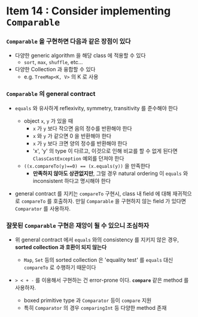 # Item 14 : Consider implementing `Comparable`

### `Comparable` 을 구현하면 다음과 같은 장점이 있다
* 다양한 generic algorithm 을 해당 class 에 적용할 수 있다
    * `sort`, `max`, `shuffle`, etc... 
* 다양한 Collection 과 융합할 수 있다
    * e.g. `TreeMap<K, V>` 의 K 로 사용

### `Comparable` 의 general contract
* `equals` 와 유사하게 reflexivity, symmetry, transitivity 를 준수해야 한다
    * object `x`, `y` 가 있을 때
        * `x` 가 `y` 보다 작으면 음의 정수를 반환해야 한다
        * `x` 와 `y` 가 같으면 0 을 반환해야 한다
        * `x` 가 `y` 보다 크면 양의 정수를 반환해야 한다
        * 'x', 'y' 의 type 이 다르고, 이것으로 인해 비교를 할 수 없게 된다면 `ClassCastException` 예외를 던져야 한다
    * `((x.compareTo(y)==0) == (x.equals(y))` 을 만족한다
        * **만족하지 않아도 상관없지만**, 그럴 경우 natural ordering 이 `equals` 와 inconsistent 하다고 명시해야 한다

* general contract 를 지키는 `compareTo` 구현시, class 내 field 에 대해 재귀적으로 `compareTo` 를 호출하자. 만일 `Comparable` 을 구현하지 않는 
field 가 있다면 `Comparator` 를 사용하자.
    
### 잘못된 `Comparable` 구현은 재앙이 될 수 있으니 조심하자
* 위 general contract 에서 `equals` 와의 consistency 를 지키지 않은 경우, **sorted collection 과 호환이 되지 않는다**
    * `Map`, `Set` 등의 sorted collection 은 'equality test' 를 `equals` 대신 `compareTo` 로 수행하기 때문이다
    
* `> < + -` 를 이용해서 구현하는 건 error-prone 이다. **`compare`** 같은 method 를 사용하자.
    * boxed primitive type 과 `Comparator` 등이 `compare` 지원
    * 특히 `Comparator` 의 경우 `comparingInt` 등 다양한 method 존재
